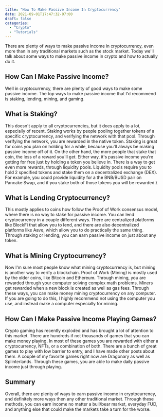 ```yaml
---
title: "How To Make Passive Income In Cryptocurrency"
date: 2021-09-01T17:47:32-07:00
draft: false
categories:
  - "Crypto"
  - "Tutorials"
---
```



There are plenty of ways to make passive income in cryptocurrency, even more than in any traditional markets such as the stock market. Today we'll talk about some ways to make passive income in crypto and how to actually do it.

## How Can I Make Passive Income?

Well in cryptocurrency, there are plenty of good ways to make some passive income. The top ways to make passive income that I'd recommend is staking, lending, mining, and gaming.

## What is Staking?

This doesn't apply to all cryptocurrencies, but it does apply to a lot, especially of recent. Staking works by people pooling together tokens of a specific cryptocurrency, and verifying the network with that pool. Through verifying the network, you are rewarded in the native token. Staking is great for coins you plan on holding for a while, because you'll always be making passive income off of it. On the other hand, the more people that stake that coin, the less of a reward you'll get. Either way, it's passive income you're getting for free just by holding a token you believe in. There is a way to get even more rewards, through liquidity pools. Liquidity pools require you to hold 2 specified tokens and stake them on a decentralized exchange (DEX). For example, you could provide liquidity for a the BNB/BUSD pair on Pancake Swap, and if you stake both of those tokens you will be rewarded.\

## What is Lending Cryptocurrency?

This mostly applies to coins how follow the Proof of Work consensus model, where there is no way to stake for passive income. You can lend cryptocurrency in a couple different ways. There are centralized platforms like BlockFi that allow you to lend, and there are also decentralized platforms like Aave, which allow you to do practically the same thing. Through staking or lending, you can earn passive income on just about any token.

## What is Mining Cryptocurrency?

Now I'm sure most people know what mining cryptocurrency is, but mining is another way to verify a blockchain. Proof of Work (Mining) is mostly used by the older coins, like Bitcoin and Ethereum. Through mining, you are rewarded through your computer solving complex math problems. Miners get rewarded when a new block is created as well as gas fees. Through these ways, you can make money mining cryptocurrency on any computer. If you are going to do this, I highly recommend not using the computer you use, and instead make a computer especially for mining.

## How Can I Make Passive Income Playing Games?

Crypto gaming has recently exploded and has brought a lot of attention to this market. There are hundreds if not thousands of games that you can make money playing. In most of these games you are rewarded with either a cryptocurrency, NFTs, or a combination of both. There are a bunch of great games to play with low barrier to entry, and I have made other posts about them. A couple of my favorite games right now are Dragonary as well as Splinterlands. Through these games, you are able to make daily passive income just through playing.

## Summary

Overall, there are plenty of ways to earn passive income in cryptocurrency, and definitely more ways then any other traditional market. Through these methods, you can earn income no matter a bull/bear market, everyday FUD, and anything else that could make the markets take a turn for the worse.

